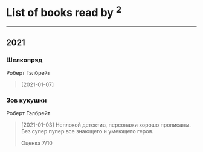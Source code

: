 # List of books read by [](https://plus.google.com/u/0/113479058458145129271/)<sup>2</sup>
---

## 2021

### Шелкопряд
Роберт Гэлбрейт
> [2021-01-07] 


### Зов кукушки
Роберт Гэлбрейт
> [2021-01-03] Неплохой детектив,  персонажи хорошо прописаны.  Без супер пупер все знающего и умеющего героя.
> 
> Оценка 7/10



